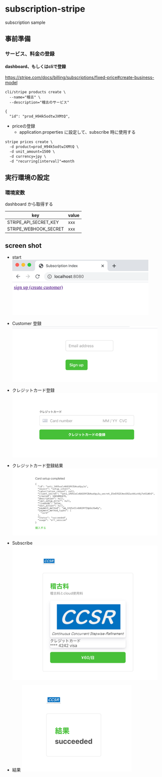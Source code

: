 # subscription-stripe
subscription sample

## 事前準備
### サービス、料金の登録

#### dashboard、もしくはcliで登録

https://stripe.com/docs/billing/subscriptions/fixed-price#create-business-model

```
cli/stripe products create \
  --name="稽古" \
  --description="稽古のサービス"

```

```
{
  "id": "prod_H94k5odtwJXMtQ",
```

- priceの登録 
  - application.properties に設定して、subscribe 時に使用する
```
stripe prices create \
  -d product=prod_H94k5odtwJXMtQ \
  -d unit_amount=1500 \
  -d currency=jpy \
  -d "recurring[interval]"=month
```

## 実行環境の設定

### 環境変数
dashboard から取得する

|  key  |  value  |
| ---- | ---- |
|  STRIPE_API_SECRET_KEY  |  xxx  |
|  STRIPE_WEBHOOK_SECRET  |  xxx  |

## screen shot
- start
![index](/doc/images/1_Index.png)

- Customer 登録
![customer](/doc/images/2_register_customer.png)

- クレジットカード登録
![Save a card](/doc/images/3_Saving_a_Card.png)

- クレジットカード登録結果
![complete](/doc/images/4_Saving_a_Card_Complete.png)

- Subscribe
![Subscibe](/doc/images/5_Subscription.png)

- 結果
![Result](/doc/images/6_Result.png)

